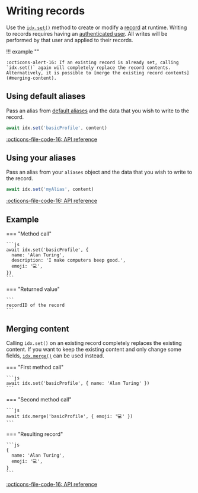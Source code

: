 # Writing records

Use the [`idx.set()`](../reference/idx.md#set) method to create or modify a [record](../learn/glossary.md#record) at runtime. Writing to records requires having an [authenticated user](authentication.md). All writes will be performed by that user and applied to their records.

!!! example ""

    :octicons-alert-16: If an existing record is already set, calling `idx.set()` again will completely replace the record contents. Alternatively, it is possible to [merge the existing record contents](#merging-content).

## **Using default aliases**

Pass an alias from [default aliases](../guides/definitions/default.md) and the data that you wish to write to the record.

```js
await idx.set('basicProfile', content)
```

[:octicons-file-code-16: API reference](../reference/idx.md#set)

## **Using your aliases**

Pass an alias from your `aliases` object and the data that you wish to write to the record.

```js
await idx.set('myAlias', content)
```

[:octicons-file-code-16: API reference](../reference/idx.md#set)

## **Example**

=== "Method call"

    ```js
    await idx.set('basicProfile', {
      name: 'Alan Turing',
      description: 'I make computers beep good.',
      emoji: '💻',
    })
    ```

=== "Returned value"

    ```
    recordID of the record
    ```

## **Merging content**

Calling `idx.set()` on an existing record completely replaces the existing content. If you want to keep the existing content and only change some fields, [`idx.merge()`](../reference/idx.md#merge) can be used instead.

=== "First method call"

    ```js
    await idx.set('basicProfile', { name: 'Alan Turing' })
    ```

=== "Second method call"

    ```js
    await idx.merge('basicProfile', { emoji: '💻' })
    ```

=== "Resulting record"

    ```js
    {
      name: 'Alan Turing',
      emoji: '💻',
    }
    ```

[:octicons-file-code-16: API reference](../reference/idx.md#merge)
